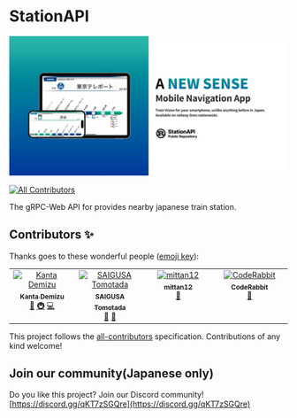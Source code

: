 # StationAPI

![Billboard](.github/images/billboard.png)

<!-- ALL-CONTRIBUTORS-BADGE:START - Do not remove or modify this section -->
[![All Contributors](https://img.shields.io/badge/all_contributors-4-orange.svg?style=flat-square)](#contributors-)
<!-- ALL-CONTRIBUTORS-BADGE:END -->

The gRPC-Web API for provides nearby japanese train station.

## Contributors ✨

Thanks goes to these wonderful people ([emoji key](https://allcontributors.org/docs/en/emoji-key)):

<!-- ALL-CONTRIBUTORS-LIST:START - Do not remove or modify this section -->
<!-- prettier-ignore-start -->
<!-- markdownlint-disable -->
<table>
  <tbody>
    <tr>
      <td align="center" valign="top" width="14.28%"><a href="https://sw-saturn.dev"><img src="https://avatars.githubusercontent.com/u/20313668?v=4?s=100" width="100px;" alt="Kanta Demizu"/><br /><sub><b>Kanta Demizu</b></sub></a><br /><a href="#data-Sw-Saturn" title="Data">🔣</a> <a href="#infra-Sw-Saturn" title="Infrastructure (Hosting, Build-Tools, etc)">🚇</a> <a href="https://github.com/TrainLCD/StationAPI/commits?author=Sw-Saturn" title="Code">💻</a></td>
      <td align="center" valign="top" width="14.28%"><a href="https://nrsy.jp"><img src="https://avatars.githubusercontent.com/u/31317056?v=4?s=100" width="100px;" alt="SAIGUSA Tomotada"/><br /><sub><b>SAIGUSA Tomotada</b></sub></a><br /><a href="#ideas-10mocy" title="Ideas, Planning, & Feedback">🤔</a> <a href="#data-10mocy" title="Data">🔣</a></td>
      <td align="center" valign="top" width="14.28%"><a href="https://github.com/mittan12"><img src="https://avatars.githubusercontent.com/u/147319703?v=4?s=100" width="100px;" alt="mittan12"/><br /><sub><b>mittan12</b></sub></a><br /><a href="#data-mittan12" title="Data">🔣</a></td>
      <td align="center" valign="top" width="14.28%"><a href="http://coderabbit.ai"><img src="https://avatars.githubusercontent.com/u/132028505?v=4?s=100" width="100px;" alt="CodeRabbit"/><br /><sub><b>CodeRabbit</b></sub></a><br /><a href="https://github.com/TrainLCD/StationAPI/pulls?q=is%3Apr+reviewed-by%3Acoderabbitai" title="Reviewed Pull Requests">👀</a></td>
    </tr>
  </tbody>
</table>

<!-- markdownlint-restore -->
<!-- prettier-ignore-end -->

<!-- ALL-CONTRIBUTORS-LIST:END -->

This project follows the [all-contributors](https://github.com/all-contributors/all-contributors) specification. Contributions of any kind welcome!

## Join our community(Japanese only)

Do you like this project? Join our Discord community!
[https://discord.gg/qKT7zSGQre](https://discord.gg/qKT7zSGQre)

